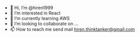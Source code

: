- 👋 Hi, I’m @hiren1999
- 👀 I’m interested in React 
- 🌱 I’m currently learning AWS
- 💞️ I’m looking to collaborate on ...
- 📫 How to reach me send mail hiren.thinktanker@gmail.com

<!---
hiren1999/hiren1999 is a ✨ special ✨ repository because its `README.md` (this file) appears on your GitHub profile.
You can click the Preview link to take a look at your changes.
--->
